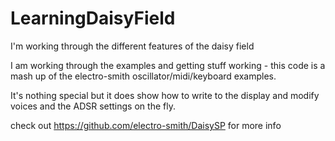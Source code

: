# LearningDaisyField
I'm working through the different features of the daisy field

I am working through the examples and getting stuff working - this code is a mash up of the electro-smith oscillator/midi/keyboard examples.

It's nothing special but it does show how to write to the display and modify voices and the ADSR settings on the fly.

check out https://github.com/electro-smith/DaisySP for more info
